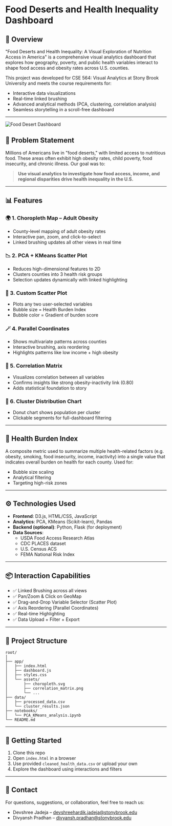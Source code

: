 
# Food Deserts and Health Inequality Dashboard

## 📌 Overview
"Food Deserts and Health Inequality: A Visual Exploration of Nutrition Access in America" is a comprehensive visual analytics dashboard that explores how geography, poverty, and public health variables interact to shape food access and obesity rates across U.S. counties.

This project was developed for CSE 564: Visual Analytics at Stony Brook University and meets the course requirements for:
- Interactive data visualizations
- Real-time linked brushing
- Advanced analytical methods (PCA, clustering, correlation analysis)
- Seamless storytelling in a scroll-free dashboard

---
![Food Desert Dashboard]([images/dashboard.png](https://github.com/1216-dev/Invisible-Lines/blob/main/dashboard.png))

## 🎯 Problem Statement
Millions of Americans live in "food deserts," with limited access to nutritious food. These areas often exhibit high obesity rates, child poverty, food insecurity, and chronic illness. Our goal was to:
> **Use visual analytics to investigate how food access, income, and regional disparities drive health inequality in the U.S.**

---

## 📊 Features

### 🌍 1. Choropleth Map – Adult Obesity
- County-level mapping of adult obesity rates
- Interactive pan, zoom, and click-to-select
- Linked brushing updates all other views in real time

### 📉 2. PCA + KMeans Scatter Plot
- Reduces high-dimensional features to 2D
- Clusters counties into 3 health risk groups
- Selection updates dynamically with linked highlighting

### 📌 3. Custom Scatter Plot
- Plots any two user-selected variables
- Bubble size = Health Burden Index
- Bubble color = Gradient of burden score

### 🪄 4. Parallel Coordinates
- Shows multivariate patterns across counties
- Interactive brushing, axis reordering
- Highlights patterns like low income + high obesity

### 🧮 5. Correlation Matrix
- Visualizes correlation between all variables
- Confirms insights like strong obesity-inactivity link (0.80)
- Adds statistical foundation to story

### 🍩 6. Cluster Distribution Chart
- Donut chart shows population per cluster
- Clickable segments for full-dashboard filtering

---

## 🧠 Health Burden Index
A composite metric used to summarize multiple health-related factors (e.g. obesity, smoking, food insecurity, income, inactivity) into a single value that indicates overall burden on health for each county. Used for:
- Bubble size scaling
- Analytical filtering
- Targeting high-risk zones

---

## ⚙️ Technologies Used
- **Frontend**: D3.js, HTML/CSS, JavaScript
- **Analytics**: PCA, KMeans (Scikit-learn), Pandas
- **Backend (optional)**: Python, Flask (for deployment)
- **Data Sources**:
  - USDA Food Access Research Atlas
  - CDC PLACES dataset
  - U.S. Census ACS
  - FEMA National Risk Index

---

## 📦 Interaction Capabilities
- ✅ Linked Brushing across all views
- ✅ Pan/Zoom & Click on GeoMap
- ✅ Drag-and-Drop Variable Selector (Scatter Plot)
- ✅ Axis Reordering (Parallel Coordinates)
- ✅ Real-time Highlighting
- ✅ Data Upload + Filter + Export

---

## 📂 Project Structure
```
root/
│
├── app/
│   ├── index.html
│   ├── dashboard.js
│   ├── styles.css
│   └── assets/
│       ├── choropleth.svg
│       ├── correlation_matrix.png
│       └── ...
├── data/
│   ├── processed_data.csv
│   └── cluster_results.json
├── notebooks/
│   └── PCA_KMeans_analysis.ipynb
└── README.md
```

---

## 🚀 Getting Started
1. Clone this repo
2. Open `index.html` in a browser
3. Use provided `cleaned_health_data.csv` or upload your own
4. Explore the dashboard using interactions and filters

---

## 📧 Contact
For questions, suggestions, or collaboration, feel free to reach us:

- Devshree Jadeja – [devshreehardik.jadeja@stonybrook.edu](mailto:devshreehardik.jadeja@stonybrook.edu)
- Divyansh Pradhan – [divyansh.pradhan@stonybrook.edu](mailto:divyansh.pradhan@stonybrook.edu)
